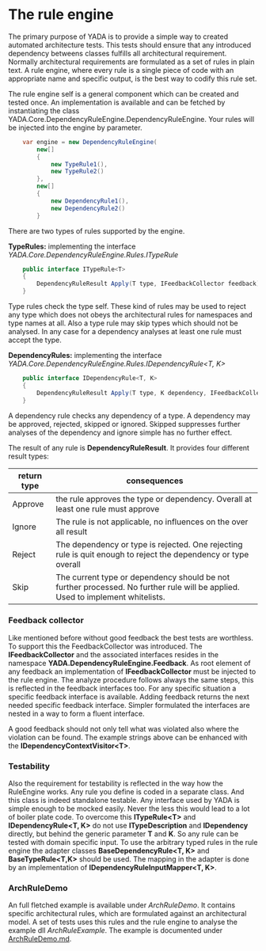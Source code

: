 # The rule engine

The primary purpose of YADA is to provide a simple way to created automated architecture tests. This tests should ensure that any introduced dependency betweens classes fulfills all architectural requirement. Normally architectural requirements are formulated as a set of rules in plain text. A rule engine, where every rule is a single piece of code with an appropriate name and specific output, is the best way to codify this rule set.

The rule engine self is a general component which can be created and tested once. An implementation is available and can be fetched by instantiating the class YADA.Core.DependencyRuleEngine.DependencyRuleEngine. Your rules will be injected into the engine by parameter.

```csharp
    var engine = new DependencyRuleEngine(
        new[] 
        {
            new TypeRule1(),
            new TypeRule2() 
        },
        new[]
        { 
            new DependencyRule1(),
            new DependencyRule2()
        }
```

There are two types of rules supported by the engine.

**TypeRules:** implementing the interface *YADA.Core.DependencyRuleEngine.Rules.ITypeRule<T>*

```csharp
    public interface ITypeRule<T>
    {
        DependencyRuleResult Apply(T type, IFeedbackCollector feedback);
    }
```

Type rules check the type self. These kind of rules may be used to reject any type which does not obeys the architectural rules for namespaces and type names at all. Also a type rule may skip types which should not be analysed. In any case for a dependency analyses at least one rule must accept the type.

**DependencyRules:** implementing the interface *YADA.Core.DependencyRuleEngine.Rules.IDependencyRule<T, K>*

```csharp
    public interface IDependencyRule<T, K>
    {
        DependencyRuleResult Apply(T type, K dependency, IFeedbackCollector feedback);
    }
```

A dependency rule checks any dependency of a type. A dependency may be approved, rejected, skipped or ignored. Skipped suppresses further analyses of the dependency and ignore simple has no further effect.

The result of any rule is **DependencyRuleResult**. It provides four different result types:

| return type | consequences |
|-------------|--------------|
|  Approve    | the rule approves the type or dependency. Overall at least one rule must approve |
|  Ignore     | The rule is not applicable, no influences on the over all result
|  Reject     | The dependency or type is rejected. One rejecting rule is quit enough to reject the dependency or type overall|
|  Skip       | The current type or dependency should be not further processed. No further rule will be applied. Used to implement whitelists.|
  
### Feedback collector

Like mentioned before without good feedback the best tests are worthless.
To support this the FeedbackCollector was introduced. The **IFeedbackCollector**
and the associated interfaces resides in the namespace
**YADA.DependencyRuleEngine.Feedback**.
As root element of any feedback an implementation of **IFeedbackCollector**
must be injected to the rule engine. The analyze procedure follows always the
same steps, this is reflected in the feedback interfaces too.
For any specific situation a specific feedback interface is available.
Adding feedback returns the next needed specific feedback interface.
Simpler formulated the interfaces are nested in a way to form a fluent interface.

A good feedback should not only tell what was violated also where the violation
can be found. The example strings above can be enhanced with the
**IDependencyContextVisitor\<T>**. 

### Testability

Also the requirement for testability is reflected in the way how the RuleEngine works. Any rule you define is coded in a separate class. And this class is indeed standalone testable.
Any interface used by YADA is simple enough to be mocked easily. Never the less this would lead to a lot of boiler plate code. To overcome this **ITypeRule\<T>** and **IDependencyRule<T, K>** do not use **ITypeDescription** and **IDependency** directly, but behind the generic parameter **T** and **K**. So any rule can be tested with domain specific input. To use the arbitrary typed rules in the rule engine the adapter classes **BaseDependencyRule<T, K>** and **BaseTypeRule<T,K>** should be used. The mapping in the adapter is done by an implementation of **IDependencyRuleInputMapper<T, K>**.

### ArchRuleDemo

An full fletched example is available under *ArchRuleDemo*. It contains specific architectural rules, which are formulated against an architectural model. A set of tests uses this rules and the rule engine to analyse the example dll *ArchRuleExample*. The example is documented under [ArchRuleDemo.md](../../ArchRuleDemo/ArchRuleDemo.md).